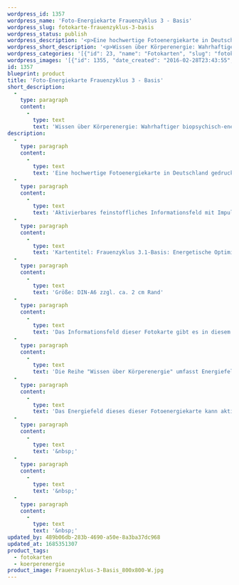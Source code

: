 ```yaml
---
wordpress_id: 1357
wordpress_name: 'Foto-Energiekarte Frauenzyklus 3 - Basis'
wordpress_slug: fotokarte-frauenzyklus-3-basis
wordpress_status: publish
wordpress_description: '<p>Eine hochwertige Fotoenergiekarte in Deutschland gedruckt und in Handarbeit laminiert.  Sie ist in Postkartengröße (DIN-A6) gut zu transportieren und kann auch auf den Körper aufgelegt werden.</p><p>Aktivierbares feinstoffliches Informationsfeld mit Impulsen zur Selbststeuerung: Körperenergiewissen - Weibliches Gesamtsystem – energetische Optimierung: Basiswissen über Körperenergie, speziell Frauen-Lebenszyklus 3 (Beginnt energetisch ca. ab dem 30 Lebensjahr). Das Energiefeld dieses Bildes bietet Impulse an, um das eigene Wissen über das intakte Energiefeld einer Frau ab ca. dem 30. Lebensjahr in Wahrhaftigkeit und in sein Optimum zu transformieren. Diese Bild ist Teil der Reihe "Wissen über Körperenergie" (beachten Sie bitte unsere Anmerkungen weiter unten zur Reihe "Wissen über Körperenergien").</p><p>Kartentitel: Frauenzyklus 3.1-Basis: Energetische Optimierung des Gesamtsystems. Reihe: Körperenergiewissen</p><p>Größe: DIN-A6 zzgl. ca. 2 cm Rand<br />Andere Formate sind individuell für Sie innerhalb weniger Tage herstellbar. Bitte kontaktieren Sie uns hierfür unter <a href="mailto:info@elvedenverlag.de">info@elvedenverlag.de</a>.</p><p>Das Informationsfeld dieser Fotokarte gibt es in diesem Shop auch als <a href="https://my.feenbaum.de/produkt/energiespray-frauenzyklus-3-fz3/">Energiespray</a> oder Wandbild (ab März 2016)</p><p>Die Reihe "Wissen über Körperenergie" umfasst Energiefelder in Bezug auf sämtliche Funktionen und Teilbereiche des menschlichen Körpers. Rechtlicher Hinweis: Es handelt sich bei diesen Bildern um Energiefelder mit Impulsen, um Wissen selbst zu entwickeln. Sie ersetzen nicht den Besuch bei einem Arzt etc. oder therapeutischer Anwendungen. Bei Interesse an einem Set mit den gleichen Bildern in verschiedenen Größen oder unterschiedlichen Bildern dieser Reihe wenden Sie sich bitte direkt an uns. Wir informieren Sie gerne über die Vergünstigungen oder Händlerkonditionen. Für Praxiseinrichtungen etc. sowie für zur Anwendung mit anderen Personen oder Gruppen beraten wir Sie gerne.</p><p>Das Energiefeld dieses dieser Fotoenergiekarte kann aktiviert werden über das bewusste Konzentrieren auf den für sich selbst erwünschten inneren Zustand an Wissen über Körperenergien. Es aktiviert sich jeweils der Teil des Kartenergiefeldes, der aktuell förderlich ist.</p><p><a href="https://my.feenbaum.de/anwendung-energiebilder-foto-laminiert/">Anwendungshinweise</a>      <a href="https://my.feenbaum.de/produktinformationen-fotokarten/">Produktinformationen</a></p><p>&nbsp;</p><p>&nbsp;</p><p>&nbsp;</p>'
wordpress_short_description: '<p>Wissen über Körperenergie: Wahrhaftiger biopsychisch-energetischer Zustand einer Frau im Alter ab ca. 30<br /><em>Hinweis: Das Wasserzeichen „Elveden Verlag Energiebild“ wird nicht mit gedruckt</em></p>'
wordpress_categories: '[{"id": 23, "name": "Fotokarten", "slug": "fotokarten"}, {"id": 68, "name": "K\u00f6rperenergie", "slug": "koerperenergie"}]'
wordpress_images: '[{"id": 1355, "date_created": "2016-02-28T23:43:55", "date_created_gmt": "2016-02-28T21:43:55", "date_modified": "2016-02-28T23:43:55", "date_modified_gmt": "2016-02-28T21:43:55", "src": "https://my.feenbaum.de/wp-content/uploads/2016/02/Frauenzyklus-3-Basis_800x800-W.jpg", "name": "Frauenzyklus 3-Basis_800x800-W", "alt": ""}]'
id: 1357
blueprint: product
title: 'Foto-Energiekarte Frauenzyklus 3 - Basis'
short_description:
  -
    type: paragraph
    content:
      -
        type: text
        text: 'Wissen über Körperenergie: Wahrhaftiger biopsychisch-energetischer Zustand einer Frau im Alter ab ca. 30'
description:
  -
    type: paragraph
    content:
      -
        type: text
        text: 'Eine hochwertige Fotoenergiekarte in Deutschland gedruckt und in Handarbeit laminiert.  Sie ist in Postkartengröße (DIN-A6) gut zu transportieren und kann auch auf den Körper aufgelegt werden.'
  -
    type: paragraph
    content:
      -
        type: text
        text: 'Aktivierbares feinstoffliches Informationsfeld mit Impulsen zur Selbststeuerung: Körperenergiewissen - Weibliches Gesamtsystem – energetische Optimierung: Basiswissen über Körperenergie, speziell Frauen-Lebenszyklus 3 (Beginnt energetisch ca. ab dem 30 Lebensjahr). Das Energiefeld dieses Bildes bietet Impulse an, um das eigene Wissen über das intakte Energiefeld einer Frau ab ca. dem 30. Lebensjahr in Wahrhaftigkeit und in sein Optimum zu transformieren. Diese Bild ist Teil der Reihe "Wissen über Körperenergie" (beachten Sie bitte unsere Anmerkungen weiter unten zur Reihe "Wissen über Körperenergien").'
  -
    type: paragraph
    content:
      -
        type: text
        text: 'Kartentitel: Frauenzyklus 3.1-Basis: Energetische Optimierung des Gesamtsystems. Reihe: Körperenergiewissen'
  -
    type: paragraph
    content:
      -
        type: text
        text: 'Größe: DIN-A6 zzgl. ca. 2 cm Rand'
  -
    type: paragraph
    content:
      -
        type: text
        text: 'Das Informationsfeld dieser Fotokarte gibt es in diesem Shop auch als Energiespray oder Wandbild (ab März 2016)'
  -
    type: paragraph
    content:
      -
        type: text
        text: 'Die Reihe "Wissen über Körperenergie" umfasst Energiefelder in Bezug auf sämtliche Funktionen und Teilbereiche des menschlichen Körpers. Rechtlicher Hinweis: Es handelt sich bei diesen Bildern um Energiefelder mit Impulsen, um Wissen selbst zu entwickeln. Sie ersetzen nicht den Besuch bei einem Arzt etc. oder therapeutischer Anwendungen. Bei Interesse an einem Set mit den gleichen Bildern in verschiedenen Größen oder unterschiedlichen Bildern dieser Reihe wenden Sie sich bitte direkt an uns. Wir informieren Sie gerne über die Vergünstigungen oder Händlerkonditionen. Für Praxiseinrichtungen etc. sowie für zur Anwendung mit anderen Personen oder Gruppen beraten wir Sie gerne.'
  -
    type: paragraph
    content:
      -
        type: text
        text: 'Das Energiefeld dieses dieser Fotoenergiekarte kann aktiviert werden über das bewusste Konzentrieren auf den für sich selbst erwünschten inneren Zustand an Wissen über Körperenergien. Es aktiviert sich jeweils der Teil des Kartenergiefeldes, der aktuell förderlich ist.'
  -
    type: paragraph
    content:
      -
        type: text
        text: '&nbsp;'
  -
    type: paragraph
    content:
      -
        type: text
        text: '&nbsp;'
  -
    type: paragraph
    content:
      -
        type: text
        text: '&nbsp;'
updated_by: 489b06db-283b-4690-a50e-8a3ba37dc968
updated_at: 1685351307
product_tags:
  - fotokarten
  - koerperenergie
product_image: Frauenzyklus-3-Basis_800x800-W.jpg
---
```

